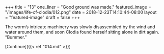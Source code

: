 +++
title = "13"
one_liner = "Good ground was made."
featured_image = "/images/life-of-clodia/012.png"
date = 2018-12-23T14:10:44-08:00
layout = "featured-image"
draft = false
+++

The worm’s intricate machinery was slowly disassembled by the wind and water around them, and soon Clodia found herself sitting alone in dirt again. “Bummer.”

[Continue]({{< ref "014.md" >}})
